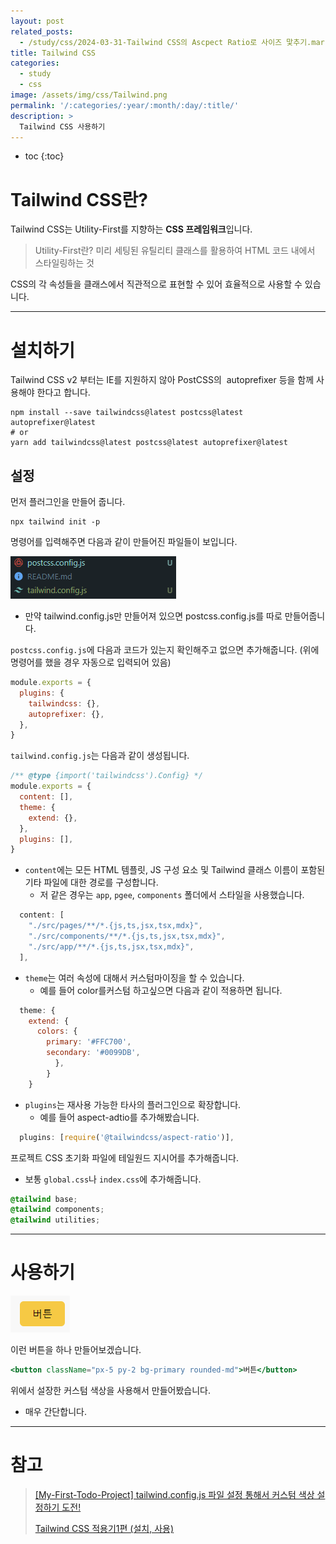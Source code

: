 ```yaml
---
layout: post
related_posts:
  - /study/css/2024-03-31-Tailwind CSS의 Ascpect Ratio로 사이즈 맟추기.markdown
title: Tailwind CSS
categories:
  - study
  - css
image: /assets/img/css/Tailwind.png
permalink: '/:categories/:year/:month/:day/:title/'
description: >
  Tailwind CSS 사용하기
---
```


* toc
{:toc}

# Tailwind CSS란?

Tailwind CSS는 Utility-First를 지향하는 **CSS 프레임워크**입니다.

> Utility-First란?
> 미리 세팅된 유틸리티 클래스를 활용하여 HTML 코드 내에서 스타일링하는 것

CSS의 각 속성들을 클래스에서 직관적으로 표현할 수 있어 효율적으로 사용할 수 있습니다.

---

# 설치하기

Tailwind CSS v2 부터는 IE를 지원하지 않아 PostCSS의  autoprefixer 등을 함께 사용해야 한다고 합니다.

```shell
npm install --save tailwindcss@latest postcss@latest autoprefixer@latest
# or
yarn add tailwindcss@latest postcss@latest autoprefixer@latest
```

## 설정

먼저 플러그인을 만들어 줍니다.

```shell
npx tailwind init -p
```

명령어를 입력해주면 다음과 같이 만들어진 파일들이 보입니다.

<img src="/assets/img/css/설정 파일.png" />

- 만약 tailwind.config.js만 만들어져 있으면 postcss.config.js를 따로 만들어줍니다.

`postcss.config.js`에 다음과 코드가 있는지 확인해주고 없으면 추가해줍니다. (위에 명령어를 했을 경우 자동으로 입력되어 있음)

```js
module.exports = {
  plugins: {
    tailwindcss: {},
    autoprefixer: {},
  },
}
```

`tailwind.config.js`는 다음과 같이 생성됩니다.

```js
/** @type {import('tailwindcss').Config} */
module.exports = {
  content: [],
  theme: {
    extend: {},
  },
  plugins: [],
}
```

- `content`에는 모든 HTML 템플릿, JS 구성 요소 및 Tailwind 클래스 이름이 포함된 기타 파일에 대한 경로를 구성합니다.
	- 저 같은 경우는 `app`, `pgee`, `components` 폴더에서 스타일을 사용했습니다.
```js
  content: [
    "./src/pages/**/*.{js,ts,jsx,tsx,mdx}",
    "./src/components/**/*.{js,ts,jsx,tsx,mdx}",
    "./src/app/**/*.{js,ts,jsx,tsx,mdx}",
  ],
```

- `theme`는 여러 속성에 대해서 커스텀마이징을 할 수 있습니다.
	- 예를 들어 color를커스텀 하고싶으면 다음과 같이 적용하면 됩니다.
```js
  theme: {
    extend: {
      colors: {
        primary: '#FFC700',
        secondary: '#0099DB',
	      },
		}
	}
```

- `plugins`는 재사용 가능한 타사의 플러그인으로 확장합니다.
	- 예를 들어 aspect-adtio를 추가해봤습니다.
```js
  plugins: [require('@tailwindcss/aspect-ratio')],
```

프로젝트 CSS 초기화 파일에 테일원드 지시어를 추가해줍니다.

- 보통 `global.css`나 `index.css`에 추가해줍니다.

```css
@tailwind base;
@tailwind components;
@tailwind utilities;
```

---

# 사용하기

<img src="/assets/img/css/버튼.png" />

이런 버튼을 하나 만들어보겠습니다.

```jsx
<button className="px-5 py-2 bg-primary rounded-md">버튼</button>
```

위에서 설장한 커스텀 색상을 사용해서 만들어봤습니다.

- 매우 간단합니다.

---

# 참고

> <a href="https://velog.io/@lovesyung/My-First-Todo-Project-tailwind.config.js-%ED%8C%8C%EC%9D%BC-%EC%84%A4%EC%A0%95-%ED%86%B5%ED%95%B4%EC%84%9C-%EC%BB%A4%EC%8A%A4%ED%85%80-%EC%83%89%EC%83%81-%EC%84%A4%EC%A0%95%ED%95%98%EA%B8%B0-%EB%8F%84%EC%A0%84">[My-First-Todo-Project] tailwind.config.js 파일 설정 통해서 커스텀 색상 설정하기 도전!</a>
> 
> <a href="https://velog.io/@dmk-jongwho/Tailwind-CSS-%EC%A0%81%EC%9A%A9%EA%B8%B01%ED%8E%B8-%EC%84%A4%EC%B9%98-%EC%82%AC%EC%9A%A9">Tailwind CSS 적용기1편 (설치, 사용)</a>



